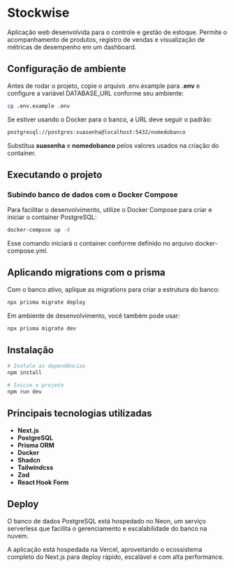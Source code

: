 # Stockwise

Aplicação web desenvolvida para o controle e gestão de estoque. Permite o acompanhamento de produtos, registro de vendas e visualização de métricas de desempenho em um dashboard.

## Configuração de ambiente

Antes de rodar o projeto, copie o arquivo .env.example para **.env** e configure a variável DATABASE_URL conforme seu ambiente:

```bash
cp .env.example .env
```

Se estiver usando o Docker para o banco, a URL deve seguir o padrão:

```bash
postgresql://postgres:suasenha@localhost:5432/nomedobanco
```

Substitua **suasenha** e **nomedobanco** pelos valores usados na criação do container.

## Executando o projeto

### Subindo banco de dados com o Docker Compose

Para facilitar o desenvolvimento, utilize o Docker Compose para criar e iniciar o container PostgreSQL:

```bash
docker-compose up -d
```

Esse comando iniciará o container conforme definido no arquivo docker-compose.yml.

## Aplicando migrations com o prisma

Com o banco ativo, aplique as migrations para criar a estrutura do banco:

```bash
npx prisma migrate deploy
```

Em ambiente de desenvolvimento, você também pode usar:

```bash
npx prisma migrate dev
```

## Instalação

```bash
# Instale as dependências
npm install

# Inicie o projeto
npm run dev
```

## Principais tecnologias utilizadas

- **Next.js**
- **PostgreSQL**
- **Prisma ORM**
- **Docker**
- **Shadcn**
- **Tailwindcss**
- **Zod**
- **React Hook Form**

## Deploy

O banco de dados PostgreSQL está hospedado no Neon, um serviço serverless que facilita o gerenciamento e escalabilidade do banco na nuvem.

A aplicação está hospedada na Vercel, aproveitando o ecossistema completo do Next.js para deploy rápido, escalável e com alta performance.
